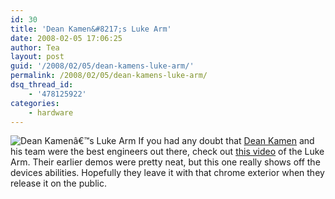 ```yaml
---
id: 30
title: 'Dean Kamen&#8217;s Luke Arm'
date: 2008-02-05 17:06:25
author: Tea
layout: post
guid: '/2008/02/05/dean-kamens-luke-arm/'
permalink: /2008/02/05/dean-kamens-luke-arm/
dsq_thread_id:
    - '478125922'
categories:
    - hardware
---
```


![Dean Kamenâ€™s Luke Arm](/blog/wp-content/uploads/2008/02/lukearm.jpg) If you had any doubt that [Dean Kamen](http://en.wikipedia.org/wiki/Dean_Kamen) and his team were the best engineers out there, check out [this video](http://spectrum.ieee.org/video?id=221) of the Luke Arm. Their earlier demos were pretty neat, but this one really shows off the devices abilities. Hopefully they leave it with that chrome exterior when they release it on the public.